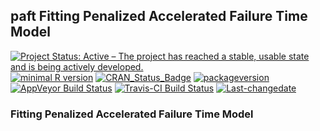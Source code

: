
## **paft** Fitting Penalized Accelerated Failure Time Model

[![Project Status: Active – The project has reached a stable, usable
state and is being actively
developed.](https://www.repostatus.org/badges/latest/active.svg)](https://www.repostatus.org/#active)
[![minimal R
version](https://img.shields.io/badge/R%3E%3D-3.4.0-6666ff.svg)](https://cran.r-project.org/)
[![CRAN\_Status\_Badge](https://www.r-pkg.org/badges/version/paft)](https://cran.r-project.org/package=paft)
[![packageversion](https://img.shields.io/badge/Package%20version-0.0.1-orange.svg?style=flat-square)](commits/master)
[![AppVeyor Build
Status](https://ci.appveyor.com/api/projects/status/github/stc04003/paft?branch=master&svg=true)](https://ci.appveyor.com/project/stc04003/paft)
[![Travis-CI Build
Status](https://travis-ci.org/stc04003/paft.svg?branch=master)](https://travis-ci.org/stc04003/paft)
[![Last-changedate](https://img.shields.io/badge/last%20change-2021--05--25-yellowgreen.svg)](/commits/master)
<!-- [![Build Status](https://travis-ci.org/user/pkg.svg?branch=master)](https://travis-ci.org/user/pkg) -->
<!-- README.md is generated from README.Rmd. Please edit that file -->

### Fitting Penalized Accelerated Failure Time Model

